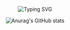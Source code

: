 <div align="center">
<div align="center">
  <img src="https://readme-typing-svg.demolab.com?font=New+Amsterdam&size=30&letterSpacing=px-wide&pause=1000&color=E5917C&width=435&lines=Hello!+Welcome+to+Eunah's+GitHub+%F0%9F%96%90%F0%9F%8F%BB" alt="Typing SVG" />
</div>

![Anurag's GitHub stats](https://github-readme-stats.vercel.app/api?username=eunah112&show_icons=true&theme=transparent)

</div>
